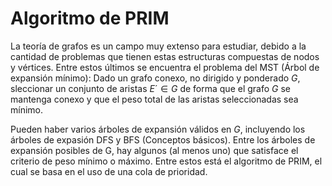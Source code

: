 # Algoritmo de PRIM

La teoría de grafos es un campo muy extenso para estudiar, debido a la cantidad de problemas que tienen estas estructuras compuestas de nodos y vértices. Entre estos últimos se encuentra el problema del MST (Árbol de expansión mínimo): Dado un grafo conexo, no dirigido y ponderado $G$, sleccionar un conjunto de aristas $E´ \in G$ de forma que el grafo $G$ se mantenga conexo y que el peso total de las aristas seleccionadas sea mínimo.

Pueden haber varios árboles de expansión válidos en $G$, incluyendo los árboles de expasión DFS y BFS (Conceptos básicos). Entre los árboles de expansión posibles de G, hay algunos (al menos uno) que satisface el criterio de peso mínimo o máximo. Entre estos está el algoritmo de PRIM, el cual se basa en el uso de una cola de prioridad.
